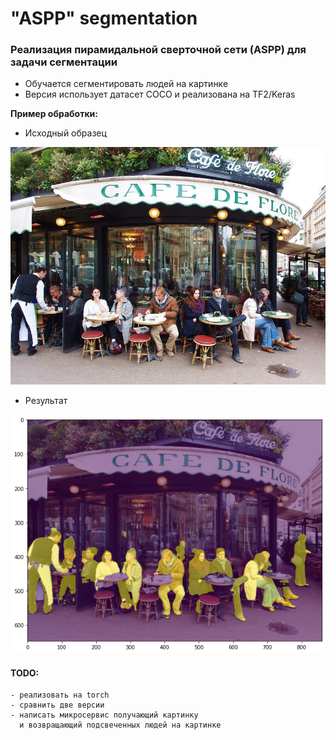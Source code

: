 # "ASPP" segmentation
### Реализация пирамидальной сверточной сети (ASPP) для задачи сегментации
 - Обучается сегментировать людей на картинке
 - Версия использует датасет COCO и реализована на TF2/Keras
 
 **Пример обработки:**
 - Исходный образец
  <img src="CV/ASPP_segmentation/resources/base.jpg" alt="source image" width="800"/>
 
  - Результат
 <img src="resources/result.png" alt="result image" width="800"/>
   
 #### TODO:
    - реализовать на torch
    - сравнить две версии
    - написать микросервис получающий картинку 
      и возвращающий подсвеченных людей на картинке  
